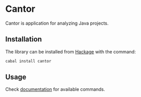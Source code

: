 # Cantor

Cantor is application for analyzing Java projects.


## Installation
The library can be installed from [Hackage](http://hackage.haskell.org/package/cantor) with the command:

```sh
cabal install cantor
```


## Usage
Check [documentation](doc/usage.md) for available commands.
